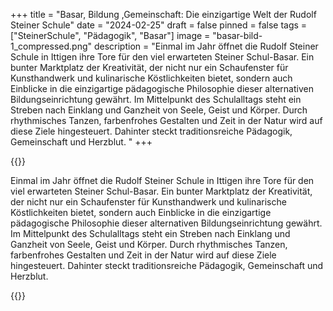 +++
title = "Basar, Bildung ,Gemeinschaft: Die einzigartige Welt der Rudolf Steiner Schule"
date = "2024-02-25"
draft = false
pinned = false
tags = ["SteinerSchule", "Pädagogik", "Basar"]
image = "basar-bild-1_compressed.png"
description = "Einmal im Jahr öffnet die Rudolf Steiner Schule in Ittigen ihre Tore für den viel erwarteten Steiner Schul-Basar. Ein bunter Marktplatz der Kreativität, der nicht nur ein Schaufenster für Kunsthandwerk und kulinarische Köstlichkeiten bietet, sondern auch Einblicke in die einzigartige pädagogische Philosophie dieser alternativen Bildungseinrichtung gewährt. Im Mittelpunkt des Schulalltags steht ein Streben nach Einklang und Ganzheit von Seele, Geist und Körper. Durch rhythmisches Tanzen, farbenfrohes Gestalten und Zeit in der Natur wird auf diese Ziele hingesteuert. Dahinter steckt traditionsreiche Pädagogik, Gemeinschaft und Herzblut. "
+++


{{<lead>}}

Einmal im Jahr öffnet die Rudolf Steiner Schule in Ittigen ihre Tore für den viel erwarteten Steiner Schul-Basar. Ein bunter Marktplatz der Kreativität, der nicht nur ein Schaufenster für Kunsthandwerk und kulinarische Köstlichkeiten bietet, sondern auch Einblicke in die einzigartige pädagogische Philosophie dieser alternativen Bildungseinrichtung gewährt. Im Mittelpunkt des Schulalltags steht ein Streben nach Einklang und Ganzheit von Seele, Geist und Körper. Durch rhythmisches Tanzen, farbenfrohes Gestalten und Zeit in der Natur wird auf diese Ziele hingesteuert. Dahinter steckt traditionsreiche Pädagogik, Gemeinschaft und Herzblut. 


{{</lead>}}